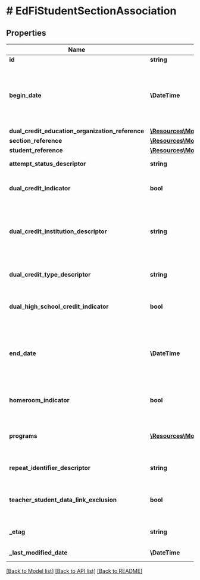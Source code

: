# # EdFiStudentSectionAssociation

## Properties

Name | Type | Description | Notes
------------ | ------------- | ------------- | -------------
**id** | **string** |  | [optional]
**begin_date** | **\DateTime** | Month, day, and year of the student&#39;s entry or assignment to the section.  Note: Date interpretation may vary. Ed-Fi recommends inclusive dates, but states may define dates as inclusive or exclusive. For calculations, align with local guidelines. |
**dual_credit_education_organization_reference** | [**\Resources\Model\EdFiEducationOrganizationReference**](EdFiEducationOrganizationReference.md) |  | [optional]
**section_reference** | [**\Resources\Model\EdFiSectionReference**](EdFiSectionReference.md) |  |
**student_reference** | [**\Resources\Model\EdFiStudentReference**](EdFiStudentReference.md) |  |
**attempt_status_descriptor** | **string** | An indication of the student&#39;s completion status for the section. | [optional]
**dual_credit_indicator** | **bool** | Indicates whether the student assigned to the section is to receive dual credit upon successful completion. | [optional]
**dual_credit_institution_descriptor** | **string** | Descriptor for the postsecondary institution offering college credit. This descriptor may be used to select a postsecondary institution that is not defined as an education organization, and/or select a general type of postsecondary institution. | [optional]
**dual_credit_type_descriptor** | **string** | For a student taking a dual credit course in a college or high school setting, indicates the type of dual credit program. | [optional]
**dual_high_school_credit_indicator** | **bool** | Indicates whether successful completion of the course will result in credits toward high school graduation. | [optional]
**end_date** | **\DateTime** | Month, day, and year of the withdrawal or exit of the student from the section.  Note: Date interpretation may vary. Ed-Fi recommends inclusive dates, but states may define dates as inclusive or exclusive. For calculations, align with local guidelines. | [optional]
**homeroom_indicator** | **bool** | Indicates the section is the student&#39;s homeroom. Homeroom period may the convention for taking daily attendance. | [optional]
**programs** | [**\Resources\Model\EdFiStudentSectionAssociationProgram[]**](EdFiStudentSectionAssociationProgram.md) | An unordered collection of studentSectionAssociationPrograms. The program(s) that the student is participating in the context of the course. | [optional]
**repeat_identifier_descriptor** | **string** | An indication as to whether a student has previously taken a given course. | [optional]
**teacher_student_data_link_exclusion** | **bool** | Indicates that the student-section combination is excluded from calculation of value-added or growth attribution calculations used for a particular teacher evaluation. | [optional]
**_etag** | **string** | A unique system-generated value that identifies the version of the resource. | [optional]
**_last_modified_date** | **\DateTime** | The date and time the resource was last modified. | [optional]

[[Back to Model list]](../../README.md#models) [[Back to API list]](../../README.md#endpoints) [[Back to README]](../../README.md)

